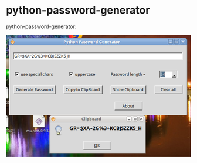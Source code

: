 # python-password-generator

python-password-generator:

![py-pass-gen-my-tiny](py-pass-gen-my-tiny.png?raw=true)
